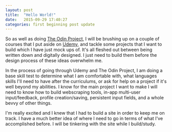```yaml
---
layout: post
title:  "Hello World!"
date:   2015-09-29 17:40:27
categories: first beginning post update
---
```



So as well as doing [The Odin Project][odin], I will be brushing up on a couple of courses that I put aside on [Udemy][udemy], and tackle some projects that I want to build which I have just mock ups of. It's all fleshed out between being written down and digitally designed. I just need to build them before the design process of these ideas overwhelm me. 

In the process of going through Udemy and The Odin Project, I am doing a base skill test to determine what I am comfortable with, what languages skills I'll need to have after the curriculums, or ask for help on a project if it's well beyond my abilities. I know for the main project I want to make I will need to know how to build webscraping tools, in-app multi-user input/feedback, profile creation/saving, persistent input fields, and a whole bevvy of other things.

I'm really excited and I knew that I had to build a site in order to keep me on track. I have a much better idea of where I need to go in terms of what I've accomplished before. I will be tinkering with the site while I build/study.




[odin]:			theodinproject.com
[udemy]:		udemy.com